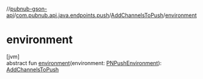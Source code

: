 //[pubnub-gson-api](../../../index.md)/[com.pubnub.api.java.endpoints.push](../index.md)/[AddChannelsToPush](index.md)/[environment](environment.md)

# environment

[jvm]\
abstract fun [environment](environment.md)(environment: [PNPushEnvironment](../../../../../pubnub-kotlin/pubnub-kotlin-api/pubnub-kotlin-api/com.pubnub.api.enums/-p-n-push-environment/index.md)): [AddChannelsToPush](index.md)
